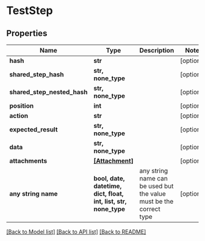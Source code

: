# TestStep


## Properties
Name | Type | Description | Notes
------------ | ------------- | ------------- | -------------
**hash** | **str** |  | [optional] 
**shared_step_hash** | **str, none_type** |  | [optional] 
**shared_step_nested_hash** | **str, none_type** |  | [optional] 
**position** | **int** |  | [optional] 
**action** | **str** |  | [optional] 
**expected_result** | **str, none_type** |  | [optional] 
**data** | **str, none_type** |  | [optional] 
**attachments** | [**[Attachment]**](Attachment.md) |  | [optional] 
**any string name** | **bool, date, datetime, dict, float, int, list, str, none_type** | any string name can be used but the value must be the correct type | [optional]

[[Back to Model list]](../README.md#documentation-for-models) [[Back to API list]](../README.md#documentation-for-api-endpoints) [[Back to README]](../README.md)



